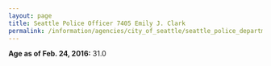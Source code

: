 ```yaml
---
layout: page
title: Seattle Police Officer 7405 Emily J. Clark
permalink: /information/agencies/city_of_seattle/seattle_police_department/copbook/7405/
---
```


**Age as of Feb. 24, 2016:** 31.0
